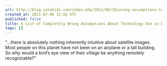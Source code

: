 ```yaml
---
url: http://blog.ushahidi.com/index.php/2011/06/28/wrong-assumptions-technology/
created_at: 2011-07-06 11:02 UTC
published: false
title: A List of Completely Wrong Assumptions About Technology Use in Emerging Economies
tags: []
---
```


"...there is absolutely nothing inherently intuitive about satellite images. Most people on this planet have not been on an airplane or a tall building. So why would a bird’s eye view of their village be anything remotely recognizable?"

